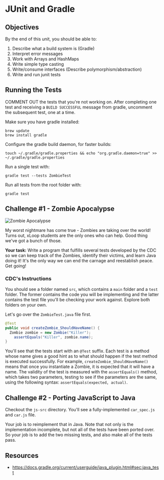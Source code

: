 # JUnit and Gradle

## Objectives

By the end of this unit, you should be able to:

1. Describe what a build system is (Gradle)
1. Interpret error messages
1. Work with Arrays and HashMaps
1. Write simple type casting
1. Write/consume interfaces (Describe polymorphism/abstraction)
1. Write and run junit tests

## Running the Tests

COMMENT OUT the tests that you're not working on. After completing one test and receiving a `BUILD SUCCESSFUL` message from gradle, uncomment the subsequent test, one at a time.

Make sure you have gradle installed:

```
brew update
brew install gradle
```

Configure the gradle build daemon, for faster builds:

```
touch ~/.gradle/gradle.properties && echo "org.gradle.daemon=true" >> ~/.gradle/gradle.properties
```

Run a single test with:

```
gradle test --tests ZombieTest
```

Run all tests from the root folder with:

```
gradle test
```

## Challenge #1 - Zombie Apocalypse

![Zombie Apocalypse](http://vignette2.wikia.nocookie.net/zombie/images/4/41/Zombiegroup02.jpg/revision/latest?cb=20100111201702)

My worst nightmare has come true - Zombies are taking over the world! Turns out, xLoop students are the only ones who can help. Good thing we've got a bunch of those.

**Your task:** Write a program that fulfills several tests developed by the CDC so we can keep track of the Zombies, identify their victims, and learn Java doing it! It's the only way we can end the carnage and reestablish peace. Get going!

### CDC's Instructions

You should see a folder named `src`, which contains a `main` folder and a `test` folder. The former contains the code you will be implementing and the latter contains the test file you'll be checking your work against. Explore both folders on your own.

Let's go over the `ZombieTest.java` file first.

```java
@Test
public void createZombie_ShouldHaveName() {
  Zombie zombie = new Zombie("Killer");
    assertEquals("Killer", zombie.name);
}
```

You'll see that the tests start with an `@Test` suffix. Each test is a method whose name gives a good hint as to what should happen if the test method is executed successfully. For example, `createZombie_ShouldHaveName()` means that once you instantiate a Zombie, it is expected that it will have a name. The validity of the test is measured with the `assertEquals()` method, which takes two parameters, testing to see if the parameters are the same, using the following syntax: `assertEquals(expected, actual)`.

## Challenge #2 - Porting JavaScript to Java

Checkout the `js-src` directory.  You'll see a fully-implemented `car_spec.js` and `car.js` file.

Your job is to reimplement that in Java.  Note that not only is the implementation incomplete, but not all of the tests have been ported over.  So your job is to add the two missing tests, and also make all of the tests pass.

## Resources

* https://docs.gradle.org/current/userguide/java_plugin.html#sec:java_test
